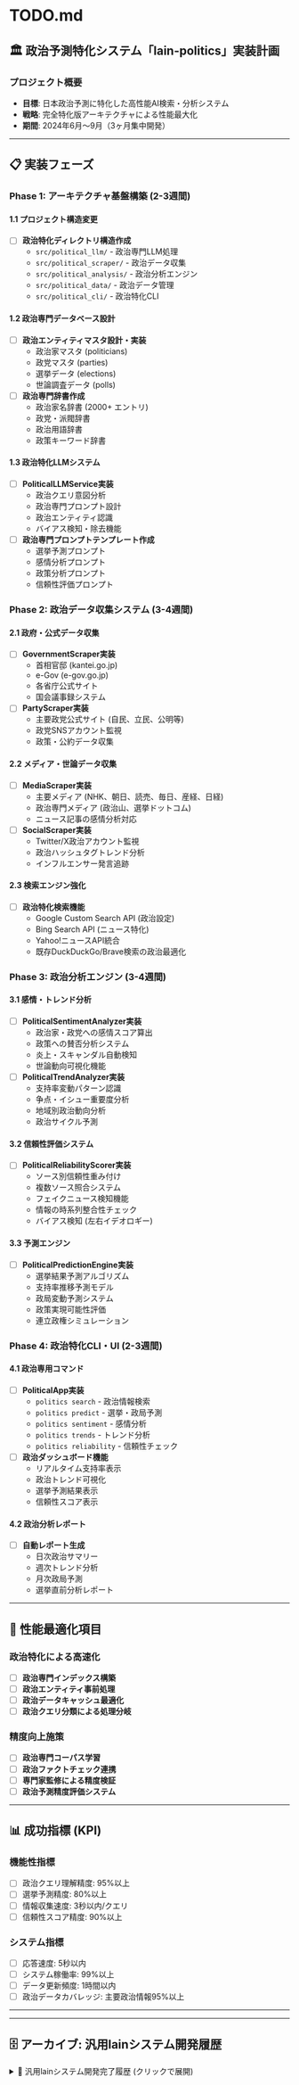 # TODO.md

## 🏛️ 政治予測特化システム「lain-politics」実装計画

### プロジェクト概要
- **目標**: 日本政治予測に特化した高性能AI検索・分析システム
- **戦略**: 完全特化版アーキテクチャによる性能最大化
- **期間**: 2024年6月〜9月（3ヶ月集中開発）

---

## 📋 実装フェーズ

### Phase 1: アーキテクチャ基盤構築 (2-3週間)

#### 1.1 プロジェクト構造変更
- [ ] **政治特化ディレクトリ構造作成**
  - `src/political_llm/` - 政治専門LLM処理
  - `src/political_scraper/` - 政治データ収集
  - `src/political_analysis/` - 政治分析エンジン
  - `src/political_data/` - 政治データ管理
  - `src/political_cli/` - 政治特化CLI

#### 1.2 政治専門データベース設計
- [ ] **政治エンティティマスタ設計・実装**
  - 政治家マスタ (politicians)
  - 政党マスタ (parties)
  - 選挙データ (elections)
  - 世論調査データ (polls)
- [ ] **政治専門辞書作成**
  - 政治家名辞書 (2000+ エントリ)
  - 政党・派閥辞書
  - 政治用語辞書
  - 政策キーワード辞書

#### 1.3 政治特化LLMシステム
- [ ] **PoliticalLLMService実装**
  - 政治クエリ意図分析
  - 政治専門プロンプト設計
  - 政治エンティティ認識
  - バイアス検知・除去機能
- [ ] **政治専門プロンプトテンプレート作成**
  - 選挙予測プロンプト
  - 感情分析プロンプト
  - 政策分析プロンプト
  - 信頼性評価プロンプト

### Phase 2: 政治データ収集システム (3-4週間)

#### 2.1 政府・公式データ収集
- [ ] **GovernmentScraper実装**
  - 首相官邸 (kantei.go.jp)
  - e-Gov (e-gov.go.jp)
  - 各省庁公式サイト
  - 国会議事録システム
- [ ] **PartyScraper実装**
  - 主要政党公式サイト (自民、立民、公明等)
  - 政党SNSアカウント監視
  - 政策・公約データ収集

#### 2.2 メディア・世論データ収集
- [ ] **MediaScraper実装**
  - 主要メディア (NHK、朝日、読売、毎日、産経、日経)
  - 政治専門メディア (政治山、選挙ドットコム)
  - ニュース記事の感情分析対応
- [ ] **SocialScraper実装**
  - Twitter/X政治アカウント監視
  - 政治ハッシュタグトレンド分析
  - インフルエンサー発言追跡

#### 2.3 検索エンジン強化
- [ ] **政治特化検索機能**
  - Google Custom Search API (政治設定)
  - Bing Search API (ニュース特化)
  - Yahoo!ニュースAPI統合
  - 既存DuckDuckGo/Brave検索の政治最適化

### Phase 3: 政治分析エンジン (3-4週間)

#### 3.1 感情・トレンド分析
- [ ] **PoliticalSentimentAnalyzer実装**
  - 政治家・政党への感情スコア算出
  - 政策への賛否分析システム
  - 炎上・スキャンダル自動検知
  - 世論動向可視化機能
- [ ] **PoliticalTrendAnalyzer実装**
  - 支持率変動パターン認識
  - 争点・イシュー重要度分析
  - 地域別政治動向分析
  - 政治サイクル予測

#### 3.2 信頼性評価システム
- [ ] **PoliticalReliabilityScorer実装**
  - ソース別信頼性重み付け
  - 複数ソース照合システム
  - フェイクニュース検知機能
  - 情報の時系列整合性チェック
  - バイアス検知 (左右イデオロギー)

#### 3.3 予測エンジン
- [ ] **PoliticalPredictionEngine実装**
  - 選挙結果予測アルゴリズム
  - 支持率推移予測モデル
  - 政局変動予測システム
  - 政策実現可能性評価
  - 連立政権シミュレーション

### Phase 4: 政治特化CLI・UI (2-3週間)

#### 4.1 政治専用コマンド
- [ ] **PoliticalApp実装**
  - `politics search` - 政治情報検索
  - `politics predict` - 選挙・政局予測
  - `politics sentiment` - 感情分析
  - `politics trends` - トレンド分析
  - `politics reliability` - 信頼性チェック
- [ ] **政治ダッシュボード機能**
  - リアルタイム支持率表示
  - 政治トレンド可視化
  - 選挙予測結果表示
  - 信頼性スコア表示

#### 4.2 政治分析レポート
- [ ] **自動レポート生成**
  - 日次政治サマリー
  - 週次トレンド分析
  - 月次政局予測
  - 選挙直前分析レポート

---

## 🎯 性能最適化項目

### 政治特化による高速化
- [ ] **政治専門インデックス構築**
- [ ] **政治エンティティ事前処理**
- [ ] **政治データキャッシュ最適化**
- [ ] **政治クエリ分類による処理分岐**

### 精度向上施策
- [ ] **政治専門コーパス学習**
- [ ] **政治ファクトチェック連携**
- [ ] **専門家監修による精度検証**
- [ ] **政治予測精度評価システム**

---

## 📊 成功指標 (KPI)

### 機能性指標
- [ ] 政治クエリ理解精度: 95%以上
- [ ] 選挙予測精度: 80%以上 
- [ ] 情報収集速度: 3秒以内/クエリ
- [ ] 信頼性スコア精度: 90%以上

### システム指標
- [ ] 応答速度: 5秒以内
- [ ] システム稼働率: 99%以上
- [ ] データ更新頻度: 1時間以内
- [ ] 政治データカバレッジ: 主要政治情報95%以上

---

---

## 🗄️ アーカイブ: 汎用lainシステム開発履歴

<details>
<summary>📁 汎用lainシステム開発完了履歴 (クリックで展開)</summary>

### フェーズ1: 基本機能実装 ✅ 完了

#### プロジェクト初期設定
- [x] requirements.txtの作成
- [x] 基本ディレクトリ構造の作成
- [x] 設定ファイルテンプレートの作成
- [x] .gitignoreの設定

#### LLMモジュール (src/llm/)
- [x] LM Studio API接続クラスの実装
- [x] プロンプトテンプレート管理
- [x] 検索判断機能の実装
- [x] 検索クエリ生成機能の実装
- [x] 結果要約機能の実装
- [x] エラーハンドリングの実装

#### スクレイピングモジュール (src/scraper/)
- [x] Bing検索URL生成
- [x] HTMLパース・データ抽出
- [x] レート制限機能（1秒間隔）
- [x] User-Agent設定
- [x] エラーハンドリング・リトライ機能
- [x] 検索結果の構造化

#### キャッシュモジュール (src/cache/)
- [x] SQLiteデータベース設計
- [x] キャッシュテーブル作成
- [x] キャッシュ読み書き機能
- [x] TTL（24時間）管理
- [x] 重複チェック機能

#### CLIモジュール (src/cli/)
- [x] コマンドライン引数解析
- [x] メイン処理フローの実装
- [x] 進捗表示機能
- [x] 設定読み込み機能
- [x] ログ出力設定

#### ユーティリティ (src/utils/)
- [x] 共通設定管理
- [x] ログ設定
- [x] 例外処理クラス
- [x] 設定ファイル管理

### フェーズ2: 機能拡張 📋

#### 統合テストと修正 ✅ 完了
- [x] 依存関係とインポートの修正
- [x] 設定ファイルの動作確認
- [x] CLIコマンドの動作テスト
- [x] エラーハンドリングの検証
- [x] ドキュメント整備（README.md作成）

#### テスト実装 ✅ 完了
- [x] ユニットテスト作成（45件のテスト実装済み）
- [x] モックテスト（LLM、スクレイピング）
- [x] 統合テスト
- [x] pytest設定

#### 設定・運用改善
- [x] 設定ファイルバリデーション
- [x] ログレベル設定
- [x] デバッグモード実装
- [ ] パフォーマンス最適化

#### UI/UX改善 ✅ 完了
- [x] プログレスバー表示
- [x] カラー出力対応
- [x] ヘルプメッセージ改善
- [x] エラーメッセージ改善

### フェーズ3: 高度な機能 🎯

#### 履歴・メモリ機能 🎯 一部完了
- [x] **チャット履歴テーブル設計** ✅ 完了
- [x] **履歴保存機能** ✅ 完了
- [x] **コンテキスト付き回答生成** ✅ 完了
- [ ] 履歴検索機能（将来実装予定）

#### 検索機能拡張 🚀 一部完了
- [x] **DuckDuckGo検索エンジン実装** ✅ 完了
- [x] **Brave検索エンジン実装** ✅ 完了  
- [x] **フォールバック機能** ✅ 完了
- [ ] 検索API統合（Bing Search API等）
- [ ] 検索結果の信頼性スコア
- [ ] 関連検索提案
- [ ] 検索結果のランキング

#### システム改善
- [ ] 非同期処理対応
- [ ] 設定GUI（オプション）
- [ ] プラグインシステム
- [ ] API化（将来的）

### フェーズ4: 次世代機能 🚀

#### 個別サイトコンテンツ取得機能
- [ ] **Wikipedia専用スクレイパー実装**
  - Wikipediaページの全文取得
  - 構造化データ抽出（経歴、データボックス等）
  - 日本語・英語両対応
- [ ] **ニュースサイト専用スクレイパー実装**
  - 主要ニュースサイト対応（NHK、読売、朝日、毎日等）
  - 記事本文の正確な抽出
  - 発行日時・著者情報取得
- [ ] **新聞サイト専用スクレイパー実装**
  - 新聞社サイトの記事取得
  - paywall回避不可記事の判定
  - メタデータ抽出
- [ ] **信頼できるサイト判定機能**
  - ドメインベースの信頼性スコア
  - 公式サイト・政府機関サイト優先
  - 不適切サイトのフィルタリング

#### 高度な検索戦略機能
- [ ] **複数クエリ戦略実装**
  - LLMによる関連クエリ自動生成
  - 段階的クエリ拡張（一般→詳細）
  - キーワード組み合わせ最適化
- [ ] **検索結果品質評価システム**
  - LLMによる結果充足度判定
  - 「情報不足」の自動検出
  - 追加検索必要性の判断
- [ ] **適応的追加検索機能**
  - 初回検索結果の分析
  - 不足情報の特定
  - ターゲット絞り込み追加検索
- [ ] **複合情報統合機能**
  - 複数ソースからの情報統合
  - 矛盾情報の検出・整理
  - 情報の信頼性重み付け

#### 情報品質向上機能
- [ ] **情報検証・クロスチェック**
  - 複数ソースでの事実確認
  - 情報の新しさチェック
  - 相互参照による信頼性向上
- [ ] **リアルタイム情報取得**
  - 最新ニュース優先取得
  - 時系列情報の整理
  - 情報の鮮度管理
- [ ] **専門分野対応強化**
  - 分野別信頼サイトデータベース
  - 学術論文・公式文書優先
  - 専門用語辞書連携

## 技術的課題

### 優先度: 高 🔥
- [x] LM Studio接続の安定性確保
- [x] **代替検索エンジン実装による検索問題解決** ✅ 完了
  - DuckDuckGo: 主要検索エンジンとして実装完了
  - Brave: フォールバック検索エンジンとして実装完了
  - Bing: Bot検出により廃止、代替手段で解決
- [x] 日本語文字化け対策
- [x] **エンコーディング問題解決** ✅ 完了

### 優先度: 中
- [ ] 大量データ処理時のメモリ効率化
- [ ] 長時間実行時の安定性
- [ ] 複数モデル対応

### 優先度: 低
- [ ] 国際化対応
- [ ] 設定のクラウド同期
- [ ] 統計・分析機能

## システム動作状況 🟢

### 検索エンジン
- **DuckDuckGo**: ✅ 完全動作（主要エンジン）
- **Brave**: ✅ 完全動作（フォールバック）
- **~~Bing~~**: ❌ Bot検出により廃止

### コアシステム
- **LM Studio連携**: ✅ 完全動作
- **キャッシュシステム**: ✅ 完全動作
- **CLI機能**: ✅ 完全動作
- **エラーハンドリング**: ✅ 堅牢な実装
- **検索判断・要約**: ✅ 完全動作

### 新機能
- **フォールバック機能**: ✅ 主要エンジン失敗時の自動切り替え
- **エンコーディング対応**: ✅ 文字化け問題解決
- **チャット機能**: ✅ 履歴を考慮した対話システム
- **カラー出力**: ✅ クロスプラットフォーム対応のカラー表示

## 完了したタスク ✅

### フェーズ1: 基本機能実装
- プロジェクト初期セットアップ（設定ファイル、ディレクトリ構造）
- LM Studio API連携とプロンプト管理
- ~~Bingスクレイピング基盤（技術的制限あり）~~ → DuckDuckGo/Braveに移行
- SQLiteキャッシュシステム
- CLI インターフェース
- 統合エラーハンドリング

### 統合テスト
- 依存関係解決
- 全機能動作確認
- ドキュメント作成
- Git管理開始

### 検索エンジン改良（2024年6月）
- **DuckDuckGo検索エンジン実装**: 主要検索エンジンとして完全実装
- **Brave検索エンジン実装**: フォールバック機能として実装
- **フォールバック機能**: 主要エンジン失敗時の自動切り替え
- **エンコーディング問題解決**: Accept-Encoding制御とレスポンス処理改善
- **Bing廃止**: Bot検出対策として代替エンジンに完全移行
- **検索テスト**: 複数クエリでの動作検証完了

### UI/UX機能強化（2024年6月）
- **カラー出力システム**: coloramaによるクロスプラットフォーム対応カラー表示
- **包括的テストスイート**: 45件のユニット・統合テスト実装
- **チャット機能**: 履歴を考慮した対話システムの完全実装
  - セッション管理とUUIDベースの履歴追跡
  - LLMサービスへの履歴考慮機能統合
  - インタラクティブなCLIチャットモード
  - チャット履歴管理・統計表示機能
- **ストリーミング機能**: リアルタイム応答表示システムの完全実装
  - LLMクライアントのストリーミング対応
  - LLMサービスのストリーミング回答機能
  - CLIでのリアルタイム表示実装

</details>